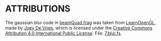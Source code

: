# ATTRIBUTIONS

The gaussian blur code in [beamQuad.frag](src/main/resources/xyz/chromabeam/shaders/beamQuad.frag)
was taken from [LearnOpenGL](https://learnopengl.com/), made by [Joey De Vries](https://twitter.com/JoeyDeVriez/), which is licensed under the [Creative Commons Attribution 4.0 International Public License](https://creativecommons.org/licenses/by/4.0/legalcode).
File: [7.blur.fs](https://github.com/JoeyDeVries/LearnOpenGL/blob/master/src/5.advanced_lighting/7.bloom/7.blur.fs).
